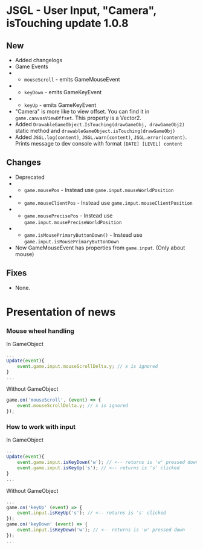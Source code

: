 # JSGL - User Input, "Camera", isTouching update 1.0.8
## New
* Added changelogs
* Game Events
* * `mouseScroll` - emits GameMouseEvent
* * `keyDown` - emits GameKeyEvent
* * `keyUp` - emits GameKeyEvent
* "Camera" is more like to view offset. You can find it in `game.canvasViewOffset`. This property is a Vector2.
* Added `DrawableGameObject.IsTouching(drawGameObj, drawGameObj2)` static method and `drawableGameObject.isTouching(drawGameObj)`
* Added `JSGL.log(content)`, `JSGL.warn(content)`, `JSGL.error(content)`. Prints message to dev console with format `[DATE] [LEVEL] content`
## Changes
* Deprecated
* * `game.mousePos` - Instead use `game.input.mouseWorldPosition`
* * `game.mouseClientPos` - Instead use `game.input.mouseClientPosition`
* * `game.mousePrecisePos` - Instead use `game.input.mousePreciseWorldPosition`
* * `game.isMousePrimaryButtonDown()` - Instead use `game.input.isMousePrimaryButtonDown`
* Now GameMouseEvent has properties from `game.input`. (Only about mouse)
## Fixes
* None.
# Presentation of news
### Mouse wheel handling
In GameObject
```js
...
Update(event){
    event.game.input.mouseScrollDelta.y; // x is ignored
}
...
```
Without GameObject
```js
game.on('mouseScroll', (event) => {
    event.mouseScrollDelta.y; // x is ignored
});
```
### How to work with input
In GameObject
```js
...
Update(event){
    event.game.input.isKeyDown('w'); // <-- returns is 'w' pressed down
    event.game.input.isKeyUp('s'); // <-- returns is 's' clicked
}
...
```
Without GameObject
```js
...
game.on('keyUp' (event) => {
    event.input.isKeyUp('s'); // <-- returns is 's' clicked
});
game.on('keyDown' (event) => {
    event.input.isKeyDown('w'); // <-- returns is 'w' pressed down
});
...
```